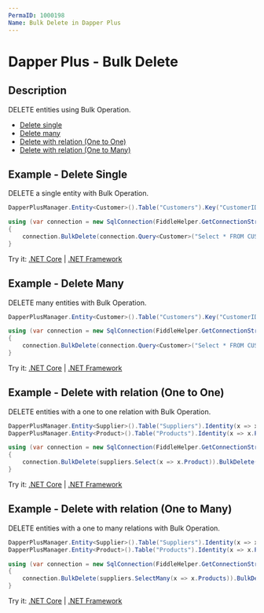 ```yaml
---
PermaID: 1000198
Name: Bulk Delete in Dapper Plus
---
```


# Dapper Plus - Bulk Delete

## Description

DELETE entities using Bulk Operation.

- [Delete single](#example---delete-single)
- [Delete many](#example---delete-many)
- [Delete with relation (One to One)](#example---delete-with-relation-one-to-one)
- [Delete with relation (One to Many)](#example---delete-with-relation-one-to-many)

## Example - Delete Single
DELETE a single entity with Bulk Operation.

```csharp    
DapperPlusManager.Entity<Customer>().Table("Customers").Key("CustomerID");

using (var connection = new SqlConnection(FiddleHelper.GetConnectionStringSqlServerW3Schools()))
{
    connection.BulkDelete(connection.Query<Customer>("Select * FROM CUSTOMERS WHERE CustomerID in (53,57) ").ToList());
}    
```
Try it: [.NET Core](https://dotnetfiddle.net/cAcidj) | [.NET Framework](https://dotnetfiddle.net/Eu7Xoj)

## Example - Delete Many
DELETE many entities with Bulk Operation.

```csharp
DapperPlusManager.Entity<Customer>().Table("Customers").Key("CustomerID");

using (var connection = new SqlConnection(FiddleHelper.GetConnectionStringSqlServerW3Schools()))
{
    connection.BulkDelete(connection.Query<Customer>("Select * FROM CUSTOMERS WHERE CustomerID in (53,57) ").ToList());
}    
```
Try it: [.NET Core](https://dotnetfiddle.net/81AUjA) | [.NET Framework](https://dotnetfiddle.net/qmClqw)

## Example - Delete with relation (One to One)
DELETE entities with a one to one relation with Bulk Operation.

```csharp
DapperPlusManager.Entity<Supplier>().Table("Suppliers").Identity(x => x.SupplierID);
DapperPlusManager.Entity<Product>().Table("Products").Identity(x => x.ProductID);

using (var connection = new SqlConnection(FiddleHelper.GetConnectionStringSqlServerW3Schools()))
{
    connection.BulkDelete(suppliers.Select(x => x.Product)).BulkDelete(suppliers);
}
```
Try it: [.NET Core](https://dotnetfiddle.net/jLDQj3) | [.NET Framework](https://dotnetfiddle.net/U6CGtD)

## Example - Delete with relation (One to Many)
DELETE entities with a one to many relations with Bulk Operation.

```csharp
DapperPlusManager.Entity<Supplier>().Table("Suppliers").Identity(x => x.SupplierID);
DapperPlusManager.Entity<Product>().Table("Products").Identity(x => x.ProductID);

using (var connection = new SqlConnection(FiddleHelper.GetConnectionStringSqlServerW3Schools()))
{
    connection.BulkDelete(suppliers.SelectMany(x => x.Products)).BulkDelete(suppliers);
}
```
Try it: [.NET Core](https://dotnetfiddle.net/BaIldo) | [.NET Framework](https://dotnetfiddle.net/7BVhC5)
